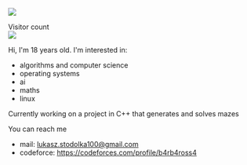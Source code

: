![](https://media.giphy.com/media/Q9aBxHn9fTqKs/giphy.gif)

  Visitor count<br>
  <img src="https://profile-counter.glitch.me/B4rb4r0ss4/count.svg" />

Hi, I'm 18 years old. 
I'm interested in:
- algorithms and computer science
- operating systems
- ai
- maths
- linux

Currently working on a project in C++ that generates and solves mazes

You can reach me
- mail: lukasz.stodolka100@gmail.com
- codeforce: https://codeforces.com/profile/b4rb4ross4
